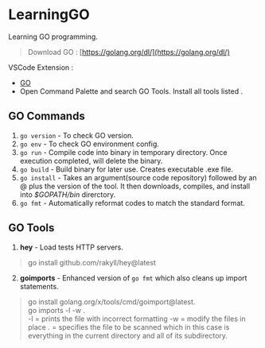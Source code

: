 # LearningGO
Learning GO programming.
  
> Download GO : [https://golang.org/dl/](https://golang.org/dl/)  
  
VSCode Extension : 
- [GO](golang.go)
- Open Command Palette and search GO Tools. Install all tools listed . 
  
## GO Commands  
1. `go version` - To check GO version.  
2. `go env` - To check GO environment config.  
3. `go run` - Compile code into binary in temporary directory. Once execution completed, will delete the binary.  
4. `go build` - Build binary for later use. Creates executable .exe file.  
5. `go install` - Takes an argument(source code repository) followed by an @ plus the version of the tool. It then downloads, compiles, and install into *$GOPATH/bin* direrctory.  
6. `go fmt` - Automatically reformat codes to match the standard format.  
    
## GO Tools  
1. **hey** - Load tests HTTP servers.  
> go install github.com/rakyll/hey@latest  
2. **goimports** - Enhanced version of `go fmt` which also cleans up import statements.  
> go install golang.org/x/tools/cmd/goimport@latest.  
> go imports -l -w .  
>   -l = prints the file with incorrect formatting
>   -w = modify the files in place
>   .  = specifies the file to be scanned which in this case is everything in the current directory and all of its subdirectory.  
     

  